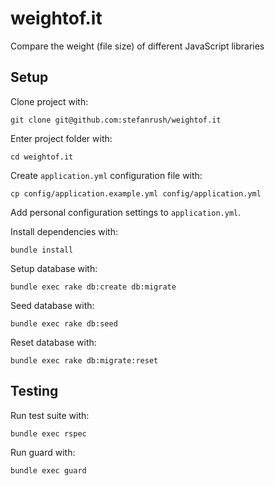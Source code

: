 weightof.it
===========

Compare the weight (file size) of different JavaScript libraries

Setup
-----

Clone project with:

    git clone git@github.com:stefanrush/weightof.it

Enter project folder with:

    cd weightof.it

Create `application.yml` configuration file with:

    cp config/application.example.yml config/application.yml

Add personal configuration settings to `application.yml`.

Install dependencies with:

    bundle install

Setup database with:

    bundle exec rake db:create db:migrate

Seed database with:

    bundle exec rake db:seed

Reset database with:

    bundle exec rake db:migrate:reset

Testing
-------

Run test suite with:

    bundle exec rspec

Run guard with:

    bundle exec guard
